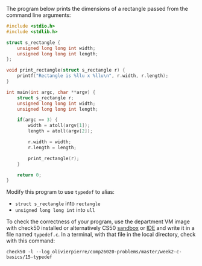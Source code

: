 The program below prints the dimensions of a rectangle passed from the command
line arguments:

```c
#include <stdio.h>
#include <stdlib.h>

struct s_rectangle {
    unsigned long long int width;
    unsigned long long int length;
};

void print_rectangle(struct s_rectangle r) {
    printf("Rectangle is %llu x %llu\n", r.width, r.length);
}

int main(int argc, char **argv) {
    struct s_rectangle r;
    unsigned long long int width;
    unsigned long long int length;

    if(argc == 3) {
        width = atoll(argv[1]);
        length = atoll(argv[2]);

        r.width = width;
        r.length = length;

        print_rectangle(r);
    }

    return 0;
}
```

Modify this program to use `typedef` to alias:

- `struct s_rectangle` into `rectangle`
- `unsigned long long int` into `ull`

To check the correctness of your program, use the department VM image with check50 installed or alternatively CS50 [sandbox](sandbox.cs50.io)
or [IDE](ide.cs50.io) and write it in a file named `typedef.c`. In a terminal,
with that file in the local directory, check with this command:
```shell
check50 -l --log olivierpierre/comp26020-problems/master/week2-c-basics/15-typedef
```
